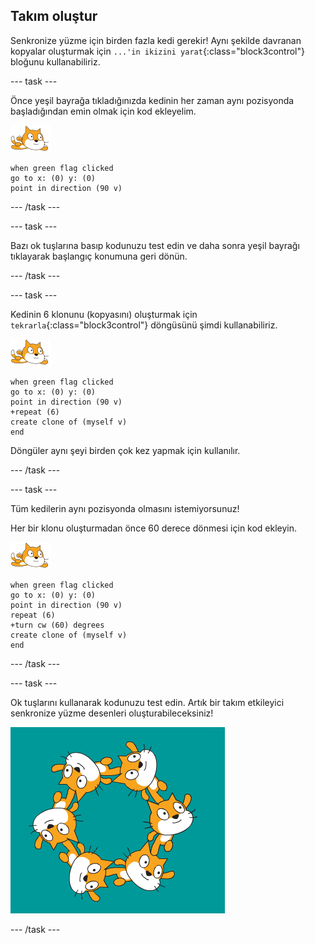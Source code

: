 ## Takım oluştur

Senkronize yüzme için birden fazla kedi gerekir! Aynı şekilde davranan kopyalar oluşturmak için `...'in ikizini yarat`{:class="block3control"} bloğunu kullanabiliriz.

--- task ---

Önce yeşil bayrağa tıkladığınızda kedinin her zaman aynı pozisyonda başladığından emin olmak için kod ekleyelim.

![yüzücü kuklası](images/swimmer-sprite.png)

```blocks3
when green flag clicked
go to x: (0) y: (0)
point in direction (90 v)
```

--- /task ---

--- task ---

Bazı ok tuşlarına basıp kodunuzu test edin ve daha sonra yeşil bayrağı tıklayarak başlangıç konumuna geri dönün.

--- /task ---

--- task ---

Kedinin 6 klonunu (kopyasını) oluşturmak için `tekrarla`{:class="block3control"} döngüsünü şimdi kullanabiliriz.

![yüzücü kuklası](images/swimmer-sprite.png)

```blocks3
when green flag clicked
go to x: (0) y: (0)
point in direction (90 v)
+repeat (6)
create clone of (myself v)
end
```

Döngüler aynı şeyi birden çok kez yapmak için kullanılır.

--- /task ---

--- task ---

Tüm kedilerin aynı pozisyonda olmasını istemiyorsunuz!

Her bir klonu oluşturmadan önce 60 derece dönmesi için kod ekleyin.

![yüzücü kuklası](images/swimmer-sprite.png)

```blocks3
when green flag clicked
go to x: (0) y: (0)
point in direction (90 v)
repeat (6)
+turn cw (60) degrees
create clone of (myself v)
end
```

--- /task ---

--- task ---

 Ok tuşlarını kullanarak kodunuzu test edin. Artık bir takım etkileyici senkronize yüzme desenleri oluşturabileceksiniz!

![farklı pozisyon ve rotasyonlarda 6 kedi kuklası](images/swim-test-clones.png)

--- /task ---
